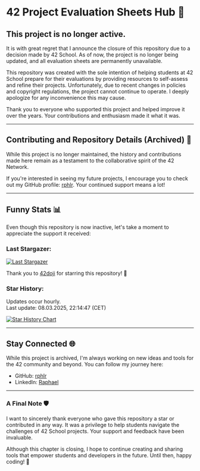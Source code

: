 # 42 Project Evaluation Sheets Hub 🎯

## **This project is no longer active.**

It is with great regret that I announce the closure of this repository due to a decision made by 42 School. As of now, the project is no longer being updated, and all evaluation sheets are permanently unavailable. 

This repository was created with the sole intention of helping students at 42 School prepare for their evaluations by providing resources to self-assess and refine their projects. Unfortunately, due to recent changes in policies and copyright regulations, the project cannot continue to operate. I deeply apologize for any inconvenience this may cause.

Thank you to everyone who supported this project and helped improve it over the years. Your contributions and enthusiasm made it what it was.

---

## Contributing and Repository Details (Archived) 🤝

While this project is no longer maintained, the history and contributions made here remain as a testament to the collaborative spirit of the 42 Network. 

If you're interested in seeing my future projects, I encourage you to check out my GitHub profile: [rphlr](https://github.com/rphlr). Your continued support means a lot!

---

## Funny Stats 📊

Even though this repository is now inactive, let's take a moment to appreciate the support it received:

### **Last Stargazer:**

  <!--last_stargazer_start-->
  [![Last Stargazer](https://avatars.githubusercontent.com/u/163388972?v=4&s=250)](https://github.com/42doji)
  <!--last_stargazer_end-->

  Thank you to <!--name_start-->[42doji](https://github.com/42doji)<!--name_end--> for starring this repository! 🎉

### **Star History:**

  Updates occur hourly.  
  Last update: <!--date_start-->08.03.2025, 22:14:47<!--date_end--> (CET)

  [![Star History Chart](https://api.star-history.com/svg?repos=rphlr/42-Evals&type=Date)](https://star-history.com/#rphlr/42-Evals&Date)

---

## Stay Connected 🌐

While this project is archived, I'm always working on new ideas and tools for the 42 community and beyond. You can follow my journey here:

- GitHub: [rphlr](https://github.com/rphlr)
- LinkedIn: [Raphael](https://www.linkedin.com/in/rphlr)

---

### A Final Note 🛡️

I want to sincerely thank everyone who gave this repository a star or contributed in any way. It was a privilege to help students navigate the challenges of 42 School projects. Your support and feedback have been invaluable.

Although this chapter is closing, I hope to continue creating and sharing tools that empower students and developers in the future. Until then, happy coding! 🚀